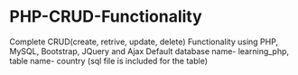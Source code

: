 # PHP-CRUD-Functionality
Complete CRUD(create, retrive, update, delete) Functionality using PHP, MySQL, Bootstrap, JQuery and Ajax
Default database name- learning_php, table name- country (sql file is included for the table)
